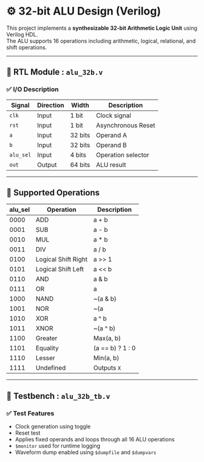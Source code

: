 # ⚙️ 32-bit ALU Design (Verilog)

This project implements a **synthesizable 32-bit Arithmetic Logic Unit** using Verilog HDL.  
The ALU supports 16 operations including arithmetic, logical, relational, and shift operations.

---

## 🔹 RTL Module : `alu_32b.v`

### ✅ I/O Description
| Signal | Direction | Width | Description |
|--------|-----------|-------|-------------|
| `clk` | Input | 1 bit | Clock signal |
| `rst` | Input | 1 bit | Asynchronous Reset |
| `a` | Input | 32 bits | Operand A |
| `b` | Input | 32 bits | Operand B |
| `alu_sel` | Input | 4 bits | Operation selector |
| `out` | Output | 64 bits | ALU result |

---

## 🔹 Supported Operations

| alu_sel | Operation | Description |
|--------|-----------|-------------|
| 0000 | ADD | a + b |
| 0001 | SUB | a - b |
| 0010 | MUL | a * b |
| 0011 | DIV | a / b |
| 0100 | Logical Shift Right | a >> 1 |
| 0101 | Logical Shift Left | a << b |
| 0110 | AND | a & b |
| 0111 | OR | a | b |
| 1000 | NAND | ~(a & b) |
| 1001 | NOR | ~(a | b) |
| 1010 | XOR | a ^ b |
| 1011 | XNOR | ~(a ^ b) |
| 1100 | Greater | Max(a, b) |
| 1101 | Equality | (a == b) ? 1 : 0 |
| 1110 | Lesser | Min(a, b) |
| 1111 | Undefined | Outputs `X` |

---

## 🧪 Testbench : `alu_32b_tb.v`

### ✅ Test Features
- Clock generation using toggle
- Reset test
- Applies fixed operands and loops through all 16 ALU operations
- `$monitor` used for runtime logging
- Waveform dump enabled using `$dumpfile` and `$dumpvars`


